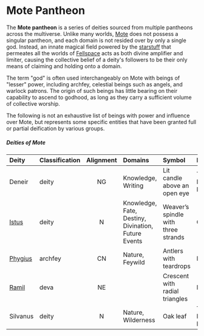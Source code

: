 # Mote Pantheon

The **Mote pantheon** is a series of deities sourced from multiple pantheons across the multiverse. Unlike many worlds, [Mote](../mote/mote.md) does not possess a singular pantheon, and each domain is not resided over by only a single god. Instead, an innate magical field powered by the [starstuff](../artifacts/starstuff.md) that permeates all the worlds of [Fellspace](../astronomy/fellspace.md) acts as both divine amplifier and limiter, causing the collective belief of a deity's followers to be their only means of claiming and holding onto a domain.

The term "god" is often used interchangeably on Mote with beings of "lesser" power, including archfey, celestial beings such as angels, and warlock patrons. The origin of such beings has little bearing on their capability to ascend to godhood, as long as they carry a sufficient volume of collective worship.

The following is not an exhaustive list of beings with power and influence over Mote, but represents some specific entities that have been granted full or partial deification by various groups.

##### Deities of Mote
|  Deity | Classification | Alignment | Domains | Symbol | Pantheon |
|:-------|:-|:---------:|:--------|:-------|:-|
| Deneir | deity | NG | Knowledge, Writing | Lit candle above an open eye | The Forgotten Realms |
| [Istus](istus.md) | deity | N | Knowledge, Fate, Destiny, Divination, Future Events | Weaver’s spindle with three strands | Greyhawk |
| [Phygius](phygius.md) | archfey | CN | Nature, Feywild | Antlers with teardrops | Mote |
| [Ramil](ramil.md) | deva | NE | | Crescent with radial triangles | Mote |
| Silvanus | deity | N | Nature, Wilderness | Oak leaf | The Forgotten Realms |
